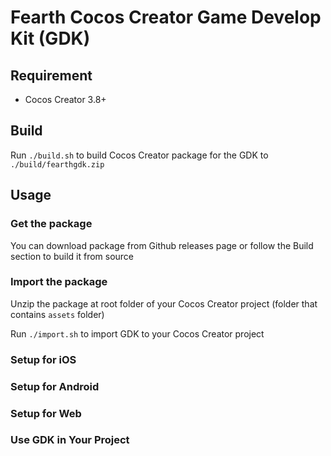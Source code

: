 # Fearth Cocos Creator Game Develop Kit (GDK)

## Requirement

- Cocos Creator 3.8+

## Build

Run `./build.sh` to build Cocos Creator package for the GDK to `./build/fearthgdk.zip`

## Usage

### Get the package

You can download package from Github releases page or follow the Build section to build it from source

### Import the package

Unzip the package at root folder of your Cocos Creator project (folder that contains `assets` folder)

Run `./import.sh` to import GDK to your Cocos Creator project

### Setup for iOS

### Setup for Android

### Setup for Web

### Use GDK in Your Project


